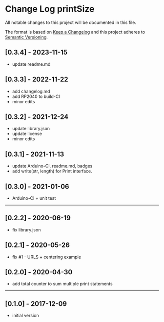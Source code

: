 # Change Log printSize

All notable changes to this project will be documented in this file.

The format is based on [Keep a Changelog](http://keepachangelog.com/)
and this project adheres to [Semantic Versioning](http://semver.org/).


## [0.3.4] - 2023-11-15
- update readme.md


## [0.3.3] - 2022-11-22
- add changelog.md
- add RP2040 to build-CI
- minor edits

## [0.3.2] - 2021-12-24
- update library.json
- update license
- minor edits

## [0.3.1] - 2021-11-13
- update Arduino-CI, readme.md, badges
- add write(str, length) for Print interface.

## [0.3.0] - 2021-01-06
- Arduino-CI + unit test

----

## [0.2.2] - 2020-06-19
- fix library.json

## [0.2.1] - 2020-05-26
- fix #1 - URLS + centering example

## [0.2.0] - 2020-04-30
- add total counter to sum multiple print statements


----

## [0.1.0] - 2017-12-09
- initial version

